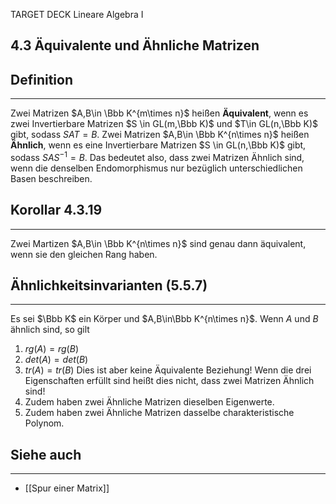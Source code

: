 TARGET DECK
Lineare Algebra I

4.3 Äquivalente und Ähnliche Matrizen
--
## Definition
***
Zwei Matrizen $A,B\in \Bbb K^{m\times n}$ heißen **Äquivalent**, wenn es zwei Invertierbare Matrizen $S \in GL(m,\Bbb K)$ und $T\in GL(n,\Bbb K)$ gibt, sodass $SAT = B$.
Zwei Matrizen $A,B\in \Bbb K^{n\times n}$ heißen **Ähnlich**, wenn es eine Invertierbare Matrizen $S \in GL(n,\Bbb K)$ gibt, sodass $SAS^{-1} = B$.
Das bedeutet also, dass zwei Matrizen Ähnlich sind, wenn die denselben Endomorphismus nur bezüglich unterschiedlichen Basen beschreiben.
## Korollar 4.3.19
***
Zwei Martizen $A,B\in \Bbb K^{n\times n}$ sind genau dann äquivalent, wenn sie den gleichen Rang haben.
## Ähnlichkeitsinvarianten (5.5.7)
***
Es sei $\Bbb K$ ein Körper und $A,B\in\Bbb K^{n\times n}$. Wenn $A$ und $B$ ähnlich sind, so gilt
1. $rg(A)=rg(B)$
2. $det(A)=det(B)$
3. $tr(A)=tr(B)$
Dies ist aber keine Äquivalente Beziehung! Wenn die drei Eigenschaften erfüllt sind heißt dies nicht, dass zwei Matrizen Ähnlich sind!
4. Zudem haben zwei Ähnliche Matrizen dieselben Eigenwerte.
5. Zudem haben zwei Ähnliche Matrizen dasselbe charakteristische Polynom.
## Siehe auch
***
* [[Spur einer Matrix]]
<!--ID: 1709384076077-->
